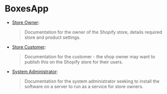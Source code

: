 # BoxesApp

* [Store Owner](/owner):

  > Documentation for the owner of the Shopify store, details required store
  > and product settings.

* [Store Customer](/customer):

  > Documentation for the customer - the shop owner may want to publish this on
  > the Shopify store for their users.

* [System Administrator](/sysadmin):

  > Documentation for the system administrator seeking to install the software
  > on a server to run as a service for store owners.
